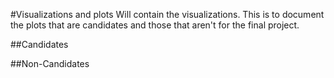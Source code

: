 #Visualizations and plots
Will contain the visualizations. This is to document the plots that are candidates
and those that aren't for the final project. 

##Candidates

##Non-Candidates